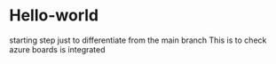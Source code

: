 # Hello-world
starting step
just to differentiate from the main branch
This is to check azure boards is integrated

